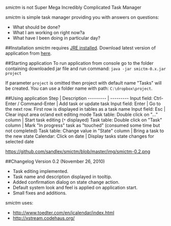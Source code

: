 *smictm* is not Super Mega Incredibly Complicated Task Manager

*smictm* is simple task manager providing you with answers on questions:
 * What should be done?
 * What I am working on right now?a
 * What have I been doing in particular day?

##Installation
*smictm* requires [JRE installed](http://www.oracle.com/technetwork/java/javase/downloads/index.html).
Download latest version of application from [here](http://code.google.com/p/smictm/downloads/list).

##Starting application
To run application from console go to the folder containing downloaded jar file and run command:
`java -jar smictm-0.x.jar project`

If parameter `project` is omitted then project with default name "Tasks" will be created. You can use a folder name with path: `C:\dropbox\project`.

##Using application
Step | Description
--------- | ---------
Input field: Ctrl-Enter / Command-Enter | Add task or update task
Input field: Enter | Go to the next row. First row is displayed in tables as a task name
Input field: Esc | Clear input area or/and exit editing mode
Task table: Double click on "..." column | Start task editing (`*` displayed)
Task table: Double click on "Task" column | Mark "In progress" task as "touched" (consumed some time but not completed)
Task table: Change value in "State" column | Bring a task to the new state
Calendar: Click on date | Display tasks state changes for selected date


https://github.com/sandlex/smictm/blob/master/img/smictm-0.2.png

##Changelog
Version 0.2 (November 26, 2010)
 * Task editing implemented.
 * Task name and description displayed in tooltip.
 * Added confirmation dialog on state change action.
 * Default system look and feel is applied on application start.
 * Small fixes and additions.

*smictm* uses:
 * http://www.toedter.com/en/jcalendar/index.html
 * http://xstream.codehaus.org/
